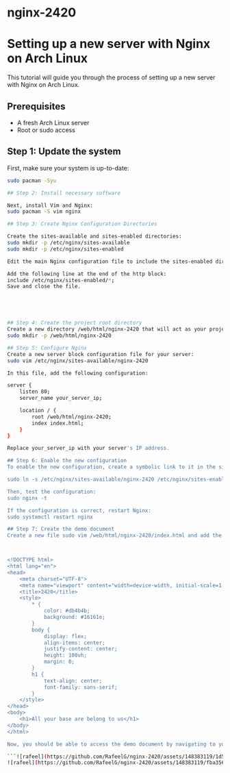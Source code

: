 # nginx-2420
# Setting up a new server with Nginx on Arch Linux

This tutorial will guide you through the process of setting up a new server with Nginx on Arch Linux.

## Prerequisites

- A fresh Arch Linux server
- Root or sudo access

## Step 1: Update the system

First, make sure your system is up-to-date:

```bash
sudo pacman -Syu

## Step 2: Install necessary software

Next, install Vim and Nginx:
sudo pacman -S vim nginx

## Step 3: Create Nginx Configuration Directories

Create the sites-available and sites-enabled directories:
sudo mkdir -p /etc/nginx/sites-available
sudo mkdir -p /etc/nginx/sites-enabled

Edit the main Nginx configuration file to include the sites-enabled directory. Open /etc/nginx/nginx.conf:

Add the following line at the end of the http block:
include /etc/nginx/sites-enabled/*;
Save and close the file.





## Step 4: Create the project root directory
Create a new directory /web/html/nginx-2420 that will act as your project root:
sudo mkdir -p /web/html/nginx-2420

## Step 5: Configure Nginx
Create a new server block configuration file for your server:
sudo vim /etc/nginx/sites-available/nginx-2420

In this file, add the following configuration:

server {
    listen 80;
    server_name your_server_ip;

    location / {
        root /web/html/nginx-2420;
        index index.html;
    }
}

Replace your_server_ip with your server's IP address.

## Step 6: Enable the new configuration
To enable the new configuration, create a symbolic link to it in the sites-enabled directory:

sudo ln -s /etc/nginx/sites-available/nginx-2420 /etc/nginx/sites-enabled/

Then, test the configuration:
sudo nginx -t

If the configuration is correct, restart Nginx:
sudo systemctl restart nginx

## Step 7: Create the demo document
Create a new file sudo vim /web/html/nginx-2420/index.html and add the following content:



<!DOCTYPE html>
<html lang="en">
<head>
    <meta charset="UTF-8">
    <meta name="viewport" content="width=device-width, initial-scale=1.0">
    <title>2420</title>
    <style>
        * {
            color: #db4b4b;
            background: #16161e;
        }
        body {
            display: flex;
            align-items: center;
            justify-content: center;
            height: 100vh;
            margin: 0;
        }
        h1 {
            text-align: center;
            font-family: sans-serif;
        }
    </style>
</head>
<body>
    <h1>All your base are belong to us</h1>
</body>
</html>

Now, you should be able to access the demo document by navigating to your server's IP address in a web browser.

```![rafeel](https://github.com/RafeelG/nginx-2420/assets/148383119/1d541ea8-cd50-45f6-a6e1-db656bc20bbc)
![rafeel](https://github.com/RafeelG/nginx-2420/assets/148383119/fba356f9-2f8a-41bb-84bc-8f32e60b1f3c)
